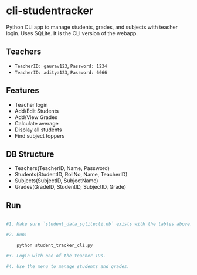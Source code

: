 # cli-studentracker

Python CLI app to manage students, grades, and subjects with teacher login. Uses SQLite. It is the CLI version of the webapp. 

## Teachers
- `TeacherID: gaurav123`, `Password: 1234`  
- `TeacherID: aditya123`, `Password: 6666`

## Features
- Teacher login
- Add/Edit Students
- Add/View Grades
- Calculate average
- Display all students
- Find subject toppers

## DB Structure
- Teachers(TeacherID, Name, Password)  
- Students(StudentID, RollNo, Name, TeacherID)  
- Subjects(SubjectID, SubjectName)  
- Grades(GradeID, StudentID, SubjectID, Grade)

## Run
```bash

#1. Make sure `student_data_sqlitecli.db` exists with the tables above.

#2. Run:  

    python student_tracker_cli.py

#3. Login with one of the teacher IDs.

#4. Use the menu to manage students and grades.
